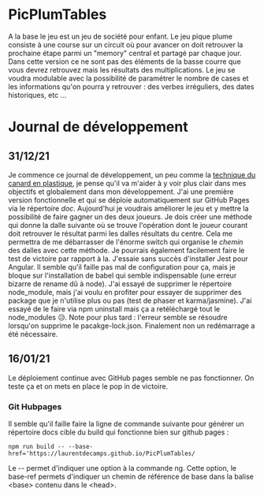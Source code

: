 # PicPlumTables
A la base le jeu est un jeu de société pour enfant. 
Le jeu pique plume consiste à une course sur un circuit où pour avancer on doit retrouver la prochaine étape parmi un "memory" central et partagé par chaque jour. Dans cette version ce ne sont pas des éléments de la basse courre que vous devrez retrouvez mais les résultats des multiplications. 
Le jeu se voudra modulable avec la possibilité de paramétrer le nombre de cases et les informations qu'on pourra y retrouver : des verbes irréguliers, des dates historiques, etc ...

# Journal de développement
## 31/12/21
Je commence ce journal de développement, un peu comme la [technique du  canard en plastique](https://fr.wikipedia.org/wiki/M%C3%A9thode_du_canard_en_plastique), je pense qu'il va m'aider à y voir plus clair dans mes objectifs et globalement dans mon développement. J'ai une première version fonctionnelle et qui se déploie automatiquement sur GitHub Pages via le répertoire *doc*. Aujourd'hui je voudrais améliorer le jeu et y mettre la possibilité de faire gagner un des deux joueurs. Je dois créer une méthode qui donne la dalle suivante où se trouve l'opération dont le joueur courant doit retrouver le résultat parmi les dalles résultats du centre. Cela me permettra de me débarrasser de l'énorme switch qui organise le *chemin* des dalles avec cette méthode. Je pourrais également facilement faire le test de victoire par rapport à la. J'essaie sans succès d'installer Jest pour Angular. Il semble qu'il faille pas mal de configuration pour ça, mais je bloque sur l'installation de babel qui semble indispensable (une erreur bizarre de rename dû à node). J'ai essayé de supprimer le répertoire node_module, mais j'ai voulu en profiter pour essayer de supprimer des package que je n'utilise plus ou pas (test de phaser et karma/jasmine). J'ai essayé de le faire via npm uninstall mais ça a retéléchargé tout le node_modules 😥. Note pour plus tard : l'erreur semble se résoudre lorsqu'on supprime le pacakge-lock.json. Finalement non un redémarrage a été nécessaire.

## 16/01/21
Le déploiement continue avec GitHub pages semble ne pas fonctionner. On teste ça et on mets en place le pop in de victoire.

### Git Hubpages
Il semble qu'il faille faire la ligne de commande suivante pour générer un répertoire docs cible du build qui fonctionne bien sur github pages :

    npm run build -- --base-href='https://laurentdecamps.github.io/PicPlumTables/

Le -- permet d'indiquer une option à la commande ng. Cette option, le base-ref permets d'indiquer un chemin de référence de base dans la balise &lt;base> contenu dans le &lt;head>.
